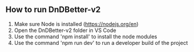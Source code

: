 ## How to run DnDBetter-v2
1. Make sure Node is installed (https://nodejs.org/en)
2. Open the DnDBetter-v2 folder in VS Code
3. Use the command 'npm install' to install the node modules
4. Use the command 'npm run dev' to run a developer build of the project

